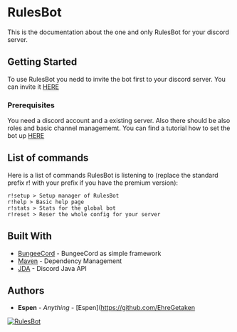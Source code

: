 # RulesBot

This is the documentation about the one and only RulesBot for your discord server.

## Getting Started

To use RulesBot you nedd to invite the bot first to your discord server. You can invite it [HERE](https://imposdev.eu/redirect) 

### Prerequisites

You need a discord account and a existing server. Also there should be also roles and basic channel managememt. You can find a tutorial how to set the bot up [HERE](https://www.youtube.com/watch?v=Xqfm-Cg531o&list=PLd91el2yAr8hYo8virA9LB_PJ3kpDa4Nk&ab_channel=ImposDevelopment)

## List of commands

Here is a list of commands RulesBot is listening to (replace the standard prefix r! with your prefix if you have the premium version):

```
r!setup > Setup manager of RulesBot
r!help > Basic help page
r!stats > Stats for the global bot
r!reset > Reser the whole config for your server
```

## Built With

* [BungeeCord](https://ci.md-5.net/job/BungeeCord/) - BungeeCord as simple framework
* [Maven](https://maven.apache.org/) - Dependency Management
* [JDA](https://github.com/DV8FromTheWorld/JDA) - Discord Java API

## Authors

* **Espen** - *Anything* - [Espen](https://github.com/EhreGetaken

<a href="https://top.gg/bot/677184239472607299">
    <img src="https://top.gg/api/widget/677184239472607299.svg" alt="RulesBot" />
</a>
